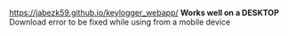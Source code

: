 https://jabezk59.github.io/keylogger_webapp/
**Works well on a DESKTOP**
Download error to be fixed while using from a mobile device
